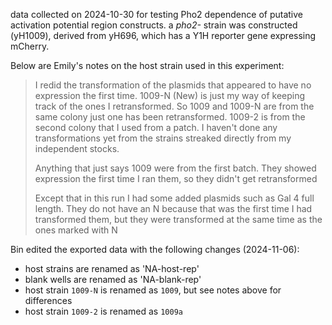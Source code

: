 data collected on 2024-10-30 for testing Pho2 dependence of putative activation potential region constructs. a _pho2-_ strain was constructed (yH1009), derived from yH696, which has a Y1H reporter gene expressing mCherry.

Below are Emily's notes on the host strain used in this experiment:

> I redid the transformation of the plasmids that appeared to have no expression the first time. 1009-N (New) is just my way of keeping track of the ones I retransformed. So 1009 and 1009-N are from the same colony just one has been retransformed. 1009-2 is from the second colony that I used from a patch. I haven't done any transformations yet from the strains streaked directly from my independent stocks.
> 
> Anything that just says 1009 were from the first batch. They showed expression the first time I ran them, so they didn't get retransformed
> 
> Except that in this run I had some added plasmids such as Gal 4 full length. They do not have an N because that was the first time I had transformed them, but they were transformed at the same time as the ones marked with N

Bin edited the exported data with the following changes (2024-11-06):

- host strains are renamed as 'NA-host-rep'
- blank wells are renamed as 'NA-blank-rep'
- host strain `1009-N` is renamed as `1009`, but see notes above for differences
- host strain `1009-2` is renamed as `1009a`
